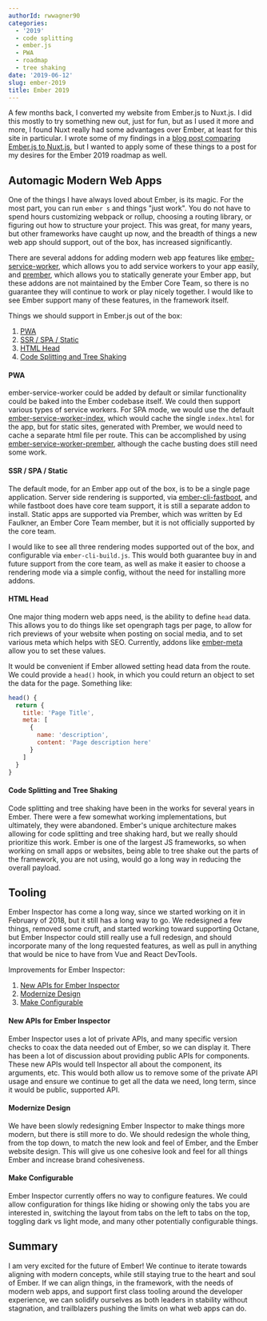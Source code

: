 ```yaml
---
authorId: rwwagner90
categories: 
  - '2019'
  - code splitting
  - ember.js
  - PWA
  - roadmap
  - tree shaking
date: '2019-06-12'
slug: ember-2019
title: Ember 2019
---
```


A few months back, I converted my website from Ember.js to Nuxt.js. I did this mostly to try something new out,
just for fun, but as I used it more and more, I found Nuxt really had some advantages over Ember, at least for this
site in particular. I wrote some of my findings in a [blog post comparing Ember.js to Nuxt.js](https://shipshape.io/blog/an-emberjs-developers-guide-to-nuxtjs/), 
but I wanted to apply some of these things to a post for my desires for the Ember 2019 roadmap as well.

## Automagic Modern Web Apps

One of the things I have always loved about Ember, is its magic. For the most part, you can run `ember s` and things
"just work". You do not have to spend hours customizing webpack or rollup, choosing a routing library, or figuring
out how to structure your project. This was great, for many years, but other frameworks have caught up now, and the
breadth of things a new web app should support, out of the box, has increased significantly. 

There are several addons for adding modern web app features like [ember-service-worker](https://github.com/dockyard/ember-service-worker), 
which allows you to add service workers to your app easily, and [prember](https://github.com/ef4/prember), which allows you to statically generate 
your Ember app, but these addons are not maintained by the Ember Core Team, so there is no guarantee they will continue to work or play
nicely together. I would like to see Ember support many of these features, in the framework itself.

Things we should support in Ember.js out of the box:

1. [PWA](#pwa)
2. [SSR / SPA / Static](#ssrspastatic) 
3. [HTML Head](#htmlhead)
4. [Code Splitting and Tree Shaking](#codesplittingandtreeshaking)

#### PWA

ember-service-worker could be added by default or similar functionality could be baked into the Ember codebase itself. 
We could then support various types of service workers. For SPA mode, we would use the default [ember-service-worker-index](https://github.com/DockYard/ember-service-worker-index),
which would cache the single `index.html` for the app, but for static sites, generated with Prember, we would need to cache a separate html file per route. 
This can be accomplished by using [ember-service-worker-prember](https://github.com/shipshapecode/ember-service-worker-prember), although the cache busting
does still need some work.

#### SSR / SPA / Static 

The default mode, for an Ember app out of the box, is to be a single page application. Server side rendering is supported, via [ember-cli-fastboot](https://ember-fastboot.com/),
and while fastboot does have core team support, it is still a separate addon to install. Static apps are supported via Prember, which was written by Ed Faulkner,
an Ember Core Team member, but it is not officially supported by the core team.

I would like to see all three rendering modes supported out of the box, and configurable via `ember-cli-build.js`. This would both guarantee buy in and future 
support from the core team, as well as make it easier to choose a rendering mode via a simple config, without the need for installing more addons.

#### HTML Head

One major thing modern web apps need, is the ability to define `head` data. This allows you to do things like set opengraph tags per page, to allow for rich
previews of your website when posting on social media, and to set various meta which helps with SEO. Currently, addons like [ember-meta](https://github.com/shipshapecode/ember-meta)
allow you to set these values.

It would be convenient if Ember allowed setting head data from the route. We could provide a `head()` hook, in which you could return an object to set the data 
for the page. Something like:

```js
head() {
  return {
    title: 'Page Title',
    meta: [
      {
        name: 'description',
        content: 'Page description here'
      }
    ]
  }
}
```

#### Code Splitting and Tree Shaking

Code splitting and tree shaking have been in the works for several years in Ember. There were a few somewhat working
implementations, but ultimately, they were abandoned. Ember's unique architecture makes allowing for code splitting and
tree shaking hard, but we really should prioritize this work. Ember is one of the largest JS frameworks, so when working
on small apps or websites, being able to tree shake out the parts of the framework, you are not using, would go a long way
in reducing the overall payload.

## Tooling

Ember Inspector has come a long way, since we started working on it in February of 2018, but it still has a long way
to go. We redesigned a few things, removed some cruft, and started working toward supporting Octane, but Ember Inspector
could still really use a full redesign, and should incorporate many of the long requested features, as well as pull in
anything that would be nice to have from Vue and React DevTools.

Improvements for Ember Inspector:

1. [New APIs for Ember Inspector](#newapisforemberinspector)
2. [Modernize Design](#modernizedesign)
3. [Make Configurable](#makeconfigurable)

#### New APIs for Ember Inspector

Ember Inspector uses a lot of private APIs, and many specific version checks to coax the data needed out of Ember, so we 
can display it. There has been a lot of discussion about providing public APIs for components. These new APIs would tell 
Inspector all about the component, its arguments, etc. This would both allow us to remove some of the private API usage 
and ensure we continue to get all the data we need, long term, since it would be public, supported API.

#### Modernize Design

We have been slowly redesigning Ember Inspector to make things more modern, but there is still more to do. We should
redesign the whole thing, from the top down, to match the new look and feel of Ember, and the Ember website design.
This will give us one cohesive look and feel for all things Ember and increase brand cohesiveness.

#### Make Configurable

Ember Inspector currently offers no way to configure features. We could allow configuration for things like hiding or 
showing only the tabs you are interested in, switching the layout from tabs on the left to tabs on the top, toggling
dark vs light mode, and many other potentially configurable things.

## Summary

I am very excited for the future of Ember! We continue to iterate towards aligning with modern concepts, while still 
staying true to the heart and soul of Ember. If we can align things, in the framework, with the needs of modern web 
apps, and support first class tooling around the developer experience, we can solidify ourselves as both leaders in
stability without stagnation, and trailblazers pushing the limits on what web apps can do.


